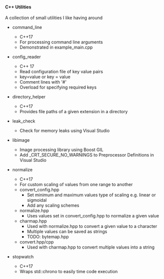 #### C++ Utilities
A collection of small utilities I like having around

* command_line
    * C++17
    * For processing command line arguments
    * Demonstrated in example_main.cpp
    

* config_reader
    * C++ 17
    * Read configuration file of key value pairs
    * key=value or key = value
    * Comment lines with '#'
    * Overload for specifying required keys


* directory_helper
    * C++17
    * Provides file paths of a given extension in a directory


* leak_check
    * Check for memory leaks using Visual Studio


* libimage
    * Image processing library using Boost GIL
    * Add _CRT_SECURE_NO_WARNINGS to Preprocessor Definitions in Visual Studio


* normalize
    * C++17
    * For custom scaling of values from one range to another
    * convert_config.hpp
        * Set minimum and maximum values type of scaling e.g. linear or sigmoidal
        * Add any scaling schemes
    * normalize.hpp
        * Uses values set in convert_config.hpp to normalize a given value
    * charmap.hpp
        * Used with normalize.hpp to convert a given value to a character
        * Multiple values can be saved as strings
        * TODO: bytemap.hpp
    * convert.hpp/cpp
        * Used with charmap.hpp to convert multiple values into a string


* stopwatch
    * C++17
    * Wraps std::chrono to easily time code execution